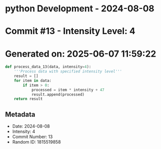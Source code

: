 ﻿# python Development - 2024-08-08
# Commit #13 - Intensity Level: 4
# Generated on: 2025-06-07 11:59:22
```python
def process_data_13(data, intensity=4):
    '''Process data with specified intensity level'''
    result = []
    for item in data:
        if item > 0:
            processed = item * intensity + 47
            result.append(processed)
    return result
```
## Metadata
- Date: 2024-08-08
- Intensity: 4
- Commit Number: 13
- Random ID: 1815519858
